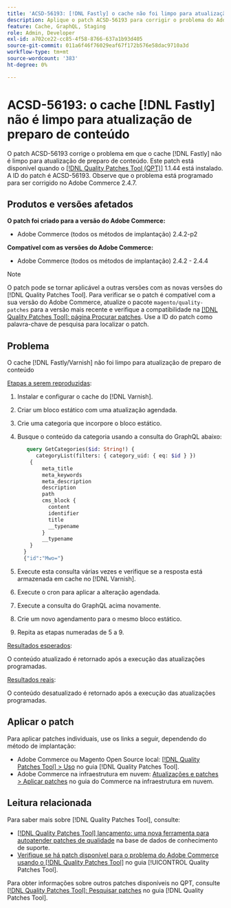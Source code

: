 ```yaml
---
title: 'ACSD-56193: [!DNL Fastly] o cache não foi limpo para atualização de preparo de conteúdo'
description: Aplique o patch ACSD-56193 para corrigir o problema do Adobe Commerce em que o cache  [!DNL Fastly]  não é limpo para atualização de preparo de conteúdo.
feature: Cache, GraphQL, Staging
role: Admin, Developer
exl-id: a702ce22-cc85-4f58-8766-637a1b93d405
source-git-commit: 011a6f46f76029eaf67f172b576e58dac9710a3d
workflow-type: tm+mt
source-wordcount: '383'
ht-degree: 0%

---
```


# ACSD-56193: o cache [!DNL Fastly] não é limpo para atualização de preparo de conteúdo

O patch ACSD-56193 corrige o problema em que o cache [!DNL Fastly] não é limpo para atualização de preparo de conteúdo. Este patch está disponível quando o [[!DNL Quality Patches Tool (QPT)]](https://experienceleague.adobe.com/en/docs/commerce-operations/tools/quality-patches-tool/quality-patches-tool-to-self-serve-quality-patches) 1.1.44 está instalado. A ID do patch é ACSD-56193. Observe que o problema está programado para ser corrigido no Adobe Commerce 2.4.7.

## Produtos e versões afetados

**O patch foi criado para a versão do Adobe Commerce:**

* Adobe Commerce (todos os métodos de implantação) 2.4.2-p2

**Compatível com as versões do Adobe Commerce:**

* Adobe Commerce (todos os métodos de implantação) 2.4.2 - 2.4.4

>[!NOTE]
>
>O patch pode se tornar aplicável a outras versões com as novas versões do [!DNL Quality Patches Tool]. Para verificar se o patch é compatível com a sua versão do Adobe Commerce, atualize o pacote `magento/quality-patches` para a versão mais recente e verifique a compatibilidade na [[!DNL Quality Patches Tool]: página Procurar patches](https://experienceleague.adobe.com/tools/commerce-quality-patches/index.html). Use a ID do patch como palavra-chave de pesquisa para localizar o patch.

## Problema

O cache [!DNL Fastly/Varnish] não foi limpo para atualização de preparo de conteúdo

<u>Etapas a serem reproduzidas</u>:

1. Instalar e configurar o cache do [!DNL Varnish].
1. Criar um bloco estático com uma atualização agendada.
1. Crie uma categoria que incorpore o bloco estático.
1. Busque o conteúdo da categoria usando a consulta do GraphQL abaixo:

   ```GraphQL
      query GetCategories($id: String!) {
         categoryList(filters: { category_uid: { eq: $id } }) 
       {
           meta_title
           meta_keywords
           meta_description
           description
           path
           cms_block {
             content
             identifier
             title
             __typename
           }
           __typename
       }
     }
     {"id":"Mwo="}
   ```

1. Execute esta consulta várias vezes e verifique se a resposta está armazenada em cache no [!DNL Varnish].
1. Execute o cron para aplicar a alteração agendada.
1. Execute a consulta do GraphQL acima novamente.
1. Crie um novo agendamento para o mesmo bloco estático.
1. Repita as etapas numeradas de 5 a 9.

<u>Resultados esperados</u>:

O conteúdo atualizado é retornado após a execução das atualizações programadas.

<u>Resultados reais</u>:

O conteúdo desatualizado é retornado após a execução das atualizações programadas.

## Aplicar o patch

Para aplicar patches individuais, use os links a seguir, dependendo do método de implantação:

* Adobe Commerce ou Magento Open Source local: [[!DNL Quality Patches Tool] > Uso](/help/tools/quality-patches-tool/usage.md) no guia [!DNL Quality Patches Tool].
* Adobe Commerce na infraestrutura em nuvem: [Atualizações e patches > Aplicar patches](https://experienceleague.adobe.com/docs/commerce-cloud-service/user-guide/develop/upgrade/apply-patches.html) no guia do Commerce na infraestrutura em nuvem.

## Leitura relacionada

Para saber mais sobre [!DNL Quality Patches Tool], consulte:

* [[!DNL Quality Patches Tool] lançamento: uma nova ferramenta para autoatender patches de qualidade](https://experienceleague.adobe.com/en/docs/commerce-operations/tools/quality-patches-tool/quality-patches-tool-to-self-serve-quality-patches) na base de dados de conhecimento de suporte.
* [Verifique se há patch disponível para o problema do Adobe Commerce usando o  [!DNL Quality Patches Tool]](/help/tools/quality-patches-tool/patches-available-in-qpt/check-patch-for-magento-issue-with-magento-quality-patches.md) no guia [!UICONTROL Quality Patches Tool].


Para obter informações sobre outros patches disponíveis no QPT, consulte [[!DNL Quality Patches Tool]: Pesquisar patches](https://experienceleague.adobe.com/tools/commerce-quality-patches/index.html) no guia [!DNL Quality Patches Tool].
